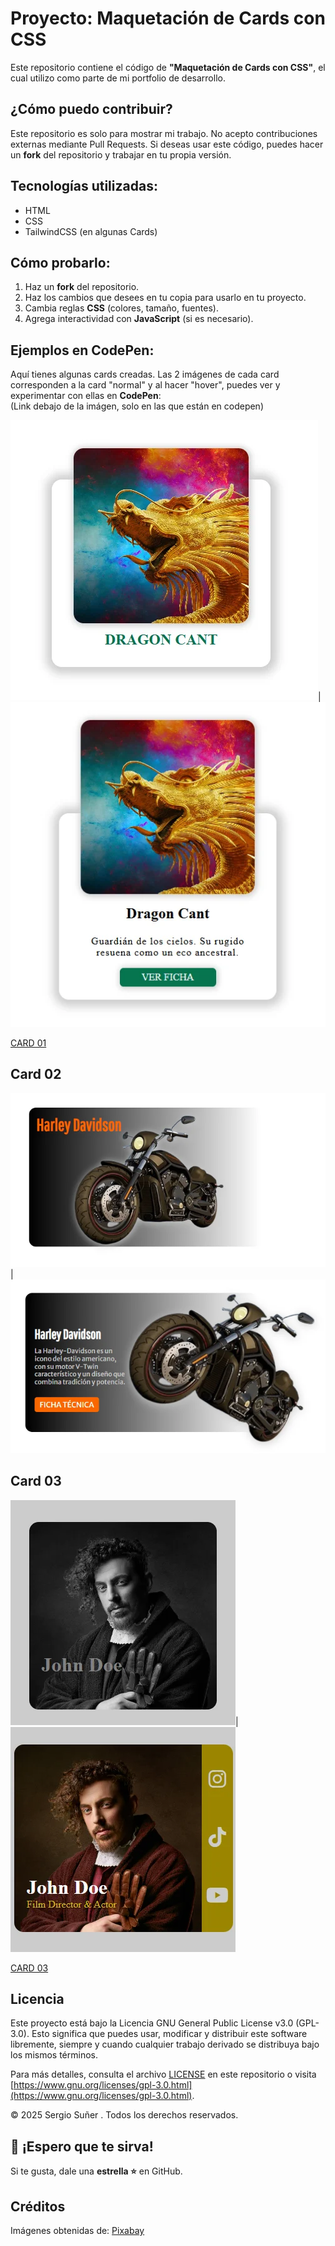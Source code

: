 # Proyecto: Maquetación de Cards con CSS

Este repositorio contiene el código de **"Maquetación de Cards con CSS"**, el cual utilizo como parte de mi portfolio de desarrollo.

## ¿Cómo puedo contribuir?

Este repositorio es solo para mostrar mi trabajo. No acepto contribuciones externas mediante Pull Requests. Si deseas usar este código, puedes hacer un **fork** del repositorio y trabajar en tu propia versión.

## Tecnologías utilizadas:

- HTML
- CSS
- TailwindCSS (en algunas Cards)

## Cómo probarlo:

1. Haz un **fork** del repositorio.
2. Haz los cambios que desees en tu copia para usarlo en tu proyecto.
3. Cambia reglas **CSS** (colores, tamaño, fuentes).
4. Agrega interactividad con **JavaScript** (si es necesario).


## Ejemplos en CodePen:

Aquí tienes algunas cards creadas. Las 2 imágenes de cada card corresponden a la  card "normal" y al hacer "hover", puedes ver y experimentar con ellas en **CodePen**:  
(Link debajo de la imágen, solo en las que están en codepen)

![Card-01-Imagen](https://raw.githubusercontent.com/SSD-Devs/css-cards/refs/heads/main/card-01/card-01.webp)|![Card-01-Imagen](https://raw.githubusercontent.com/SSD-Devs/css-cards/refs/heads/main/card-01/card-01-hover.webp)

[CARD 01](https://codepen.io/Ser2310/pen/ZYEvodP)

## Card 02 

![Card-02-Imagen](https://raw.githubusercontent.com/SSD-Devs/css-cards/refs/heads/main/card-02/card-02.webp)|![Card-02-Imagen-hover](https://raw.githubusercontent.com/SSD-Devs/css-cards/refs/heads/main/card-02/card-02-hover.webp)  


## Card 03 

![Card-03-Imagen](https://raw.githubusercontent.com/SSD-Devs/css-cards/refs/heads/main/card-03/card-03.webp)|![Card-03-Imagen-hover](https://raw.githubusercontent.com/SSD-Devs/css-cards/refs/heads/main/card-03/card-03-hover.webp)  

[CARD 03](https://codepen.io/Ser2310/pen/jEOZgKG)


## Licencia

Este proyecto está bajo la Licencia GNU General Public License v3.0 (GPL-3.0). 
Esto significa que puedes usar, modificar y distribuir este software libremente, 
siempre y cuando cualquier trabajo derivado se distribuya bajo los mismos términos.

Para más detalles, consulta el archivo [LICENSE](LICENSE) en este repositorio 
o visita [https://www.gnu.org/licenses/gpl-3.0.html](https://www.gnu.org/licenses/gpl-3.0.html).

© 2025 Sergio Suñer . Todos los derechos reservados.


## 🙌 ¡Espero que te sirva! 

Si te gusta, dale una **estrella ⭐** en GitHub.

## Créditos 
Imágenes obtenidas de: [Pixabay](https://pixabay.com/es/)

